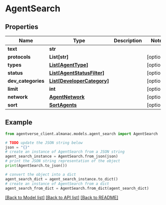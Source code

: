 # AgentSearch


## Properties

Name | Type | Description | Notes
------------ | ------------- | ------------- | -------------
**text** | **str** |  | 
**protocols** | **List[str]** |  | [optional] 
**types** | [**List[AgentType]**](AgentType.md) |  | [optional] 
**status** | [**List[AgentStatusFilter]**](AgentStatusFilter.md) |  | [optional] 
**dev_categories** | [**List[DeveloperCategory]**](DeveloperCategory.md) |  | [optional] 
**limit** | **int** |  | [optional] 
**network** | [**AgentNetwork**](AgentNetwork.md) |  | [optional] 
**sort** | [**SortAgents**](SortAgents.md) |  | [optional] 

## Example

```python
from agentverse_client.almanac.models.agent_search import AgentSearch

# TODO update the JSON string below
json = "{}"
# create an instance of AgentSearch from a JSON string
agent_search_instance = AgentSearch.from_json(json)
# print the JSON string representation of the object
print(AgentSearch.to_json())

# convert the object into a dict
agent_search_dict = agent_search_instance.to_dict()
# create an instance of AgentSearch from a dict
agent_search_from_dict = AgentSearch.from_dict(agent_search_dict)
```
[[Back to Model list]](../README.md#documentation-for-models) [[Back to API list]](../README.md#documentation-for-api-endpoints) [[Back to README]](../README.md)


